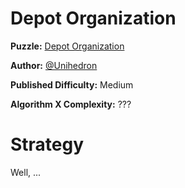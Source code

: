 # Depot Organization

__Puzzle:__ [Depot Organization](https://www.codingame.com/training/medium/depot-organization)

__Author:__ [@Unihedron](https://www.codingame.com/profile/1d1729a2d8c008c6cf728ee88f1faa6d4978712)

__Published Difficulty:__ Medium

__Algorithm X Complexity:__ ???

# Strategy

Well, ...
